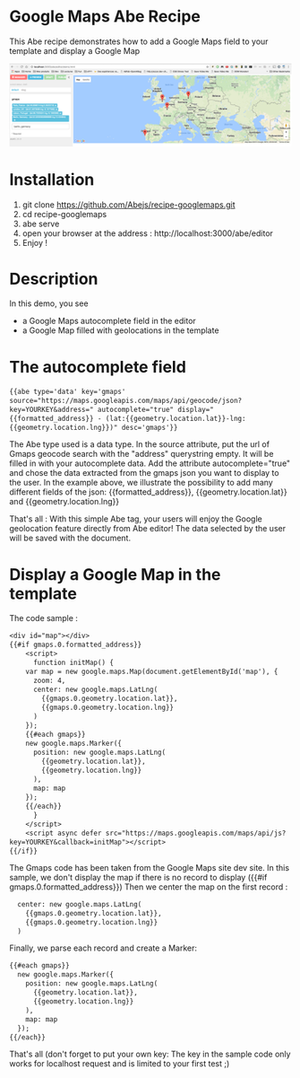 # Google Maps Abe Recipe
This Abe recipe demonstrates how to add a Google Maps field to your template and display a Google Map

![Screenshot](/site/screenshot.png?raw=true)

# Installation
1. git clone https://github.com/Abejs/recipe-googlemaps.git
2. cd recipe-googlemaps
3. abe serve
4. open your browser at the address : http://localhost:3000/abe/editor
5. Enjoy !

# Description
In this demo, you see 
- a Google Maps autocomplete field in the editor
- a Google Map filled with geolocations in the template

# The autocomplete field
``` 
{{abe type='data' key='gmaps' source="https://maps.googleapis.com/maps/api/geocode/json?key=YOURKEY&address=" autocomplete="true" display="{{formatted_address}} - (lat:{{geometry.location.lat}}-lng:{{geometry.location.lng}})" desc='gmaps'}}
```
The Abe type used is a data type. In the source attribute, put the url of Gmaps geocode search with the "address" querystring empty. It will be filled in with your autocomplete data. 
Add the attribute autocomplete="true" and chose the data extracted from the gmaps json you want to display to the user. In the example above, we illustrate the possibility to add many different fields of the json: {{formatted_address}}, {{geometry.location.lat}} and {{geometry.location.lng}}

That's all : With this simple Abe tag, your users will enjoy the Google geolocation feature directly from Abe editor!
The data selected by the user will be saved with the document.

# Display a Google Map in the template
The code sample :
```
<div id="map"></div>
{{#if gmaps.0.formatted_address}}
    <script>
      function initMap() {
	var map = new google.maps.Map(document.getElementById('map'), {
	  zoom: 4,
	  center: new google.maps.LatLng(
		{{gmaps.0.geometry.location.lat}},
		{{gmaps.0.geometry.location.lng}}
	  )
	});
	{{#each gmaps}}
	new google.maps.Marker({
	  position: new google.maps.LatLng(
		{{geometry.location.lat}},
		{{geometry.location.lng}}
	  ),
	  map: map
	});
	{{/each}}
      }
    </script>
    <script async defer src="https://maps.googleapis.com/maps/api/js?key=YOURKEY&callback=initMap"></script>
{{/if}}
```
The Gmaps code has been taken from the Google Maps site dev site. In this sample, we don't display the map if there is no record to display ({{#if gmaps.0.formatted_address}})
Then we center the map on the first record : 
``` 
  center: new google.maps.LatLng(
    {{gmaps.0.geometry.location.lat}},
    {{gmaps.0.geometry.location.lng}}
  ) 
```
Finally, we parse each record and create a Marker:
```
{{#each gmaps}}
  new google.maps.Marker({
    position: new google.maps.LatLng(
      {{geometry.location.lat}},
      {{geometry.location.lng}}
    ),
    map: map
  });
{{/each}}
```	
That's all (don't forget to put your own key: The key in the sample code only works for localhost request and is limited to your first test ;)


